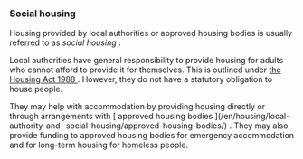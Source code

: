 ###  Social housing

Housing provided by local authorities or approved housing bodies is usually
referred to as _social housing_ .

Local authorities have general responsibility to provide housing for adults
who cannot afford to provide it for themselves. This is outlined under [ the
Housing Act 1988
](http://www.irishstatutebook.ie/1988/en/act/pub/0028/index.html) . However,
they do not have a statutory obligation to house people.

They may help with accommodation by providing housing directly or through
arrangements with [ approved housing bodies ](/en/housing/local-authority-and-
social-housing/approved-housing-bodies/) . They may also provide funding to
approved housing bodies for emergency accommodation and for long-term housing
for homeless people.
